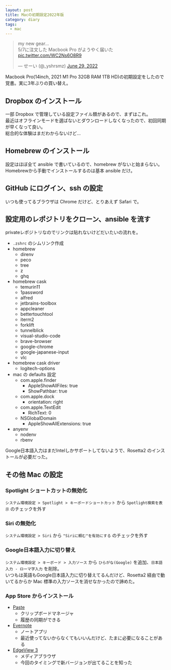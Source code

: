 ```yaml
---
layout: post
title: Macの初期設定2022年版
category: diary
tags:
  - mac
---
```



<blockquote class="twitter-tweet"><p lang="ja" dir="ltr">my new gear...<br>5/7に注文した Macbook Pro がようやく届いた <a href="https://t.co/WC2Ns6O8R9">pic.twitter.com/WC2Ns6O8R9</a></p>&mdash; せーい (@_yshrsmz) <a href="https://twitter.com/_yshrsmz/status/1541985863348805633?ref_src=twsrc%5Etfw">June 29, 2022</a></blockquote> <script async src="https://platform.twitter.com/widgets.js" charset="utf-8"></script>

Macbook Pro(14inch, 2021 M1 Pro 32GB RAM 1TB HD)の初期設定をしたので覚書。実に3年ぶりの買い替え。

## Dropbox のインストール

一部 Dropbox で管理している設定ファイル類があるので、まずはこれ。  
最近はオフラインモードを選ばないとダウンロードしなくなったので、初回同期が早くなって良い。  
総合的な体験はまだわからないけど…

## Homebrew のインストール

設定はほぼ全て ansible で書いているので、homebrew がないと始まらない。  
Homebrewから手動でインストールするのは基本 ansible だけ。

## GitHub にログイン、ssh の設定

いつも使ってるブラウザは Chrome だけど、とりあえず Safari で。

## 設定用のレポジトリをクローン、ansible を流す

privateレポジトリなのでリンクは貼れないけどだいたいの流れを。

- `.zshrc` のシムリンク作成
- homebrew
  - direnv
  - peco
  - tree
  - z
  - ghq
- homebrew cask
  - temurin11
  - 1password
  - alfred
  - jetbrains-toolbox
  - appcleaner
  - bettertouchtool
  - iterm2
  - forklift
  - tunnelblick
  - visual-studio-code
  - brave-browser
  - google-chrome
  - google-japanese-input
  - vlc
- homebrew cask driver
  - logitech-options
- mac の defaults 設定
  - com.apple.finder
    - AppleShowAllFiles: true
    - ShowPathbar: true
  - com.apple.dock
    - orientation: right
  - com.apple.TextEdit
    - RichText: 0
  - NSGlobalDomain
    - AppleShowAllExtensions: true
- anyenv
  - nodenv
  - rbenv

Google日本語入力はまだIntelしかサポートしてないようで、Rosetta2 のインストールが必要だった。

## その他 Mac の設定

### Spotlight ショートカットの無効化

`システム環境設定 > Spotlight > キーボードショートカット` から `Spotlight検索を表示` のチェックを外す

### Siri の無効化

`システム環境設定 > Siri` から `"Siriに頼む"を有効にする` のチェックを外す

### Google日本語入力に切り替え

`システム環境設定 > キーボード > 入力ソース` から `ひらがな(Google)` を追加、`日本語入力 - ローマ字入力` を削除。  
いつもは英語もGoogle日本語入力に切り替えてるんだけど、Rosetta2 経由で動いてるからか Mac 標準の入力ソースを消せなかったので諦めた。

### App Store からインストール

- [Paste](https://apps.apple.com/us/app/paste-clipboard-history-manager/id967805235)
  - クリップボードマネージャ
  - 履歴の同期ができる
- [Evernote](https://apps.apple.com/jp/app/evernote/id406056744)
  - ノートアプリ
  - 最近使ってないからなくてもいいんだけど、たまに必要になることがある
- [EdgeView 3](https://apps.apple.com/app/edgeview-3/id1580323719)
  - メディアブラウザ
  - 今回のタイミングで新バージョンが出てることを知った
